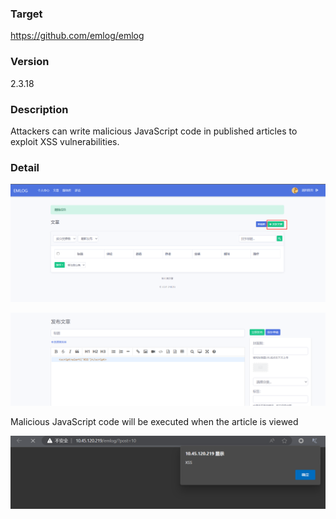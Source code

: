 ### Target

https://github.com/emlog/emlog

### Version

2.3.18

### Description

Attackers can write malicious JavaScript code in published articles to exploit XSS vulnerabilities.

### Detail

![image-20241011172531460](image-20241011172531460.png)

![image-20241011172637469](image-20241011172637469.png)

Malicious JavaScript code will be executed when the article is viewed

![image-20241011172709313](image-20241011172709313.png)